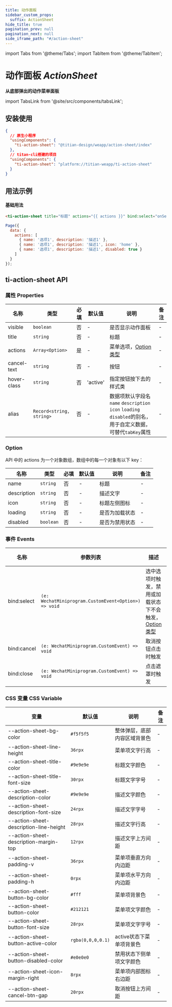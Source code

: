 ```yaml
---
title: 动作面板
sidebar_custom_props:
  suffix: ActionSheet
hide_title: true
pagination_prev: null
pagination_next: null
side_iframe_path: "#/action-sheet"
---
```


import Tabs from '@theme/Tabs';
import TabItem from '@theme/TabItem';

# 动作面板 _ActionSheet_
**从底部弹出的动作菜单面板**

import TabsLink from '@site/src/components/tabsLink';

<TabsLink id="ti-action-sheet-api" />

## 安装使用
```json showLineNumbers
{
  // 原生小程序
  "usingComponents": {
    "ti-action-sheet": "@titian-design/weapp/action-sheet/index"
  },
  // titan-cli搭建的项目
  "usingComponents": {
    "ti-action-sheet": "platform://titian-weapp/ti-action-sheet"
  }
}
```

## 用法示例

#### 基础用法
<Tabs>
<TabItem value="html" label="index.wxml">

```html showLineNumbers
<ti-action-sheet title="标题" actions="{{ actions }}" bind:select="onSelect" bind:cancel="onCancel" />
```
</TabItem>
<TabItem value="js" label="index.js">

```js showLineNumbers
Page({
  data: {
    actions: [
      { name: '选项1', description: '描述1' },
      { name: '选项1', description: '描述1', icon: 'home' },
      { name: '选项1', description: '描述1', disabled: true }
    ]
  }
});
```
</TabItem>
</Tabs>

## ti-action-sheet API
### 属性 **Properties**

| 名称       | 类型            | 必填 | 默认值   | 说明                   | 备注 |
| ---------- | --------------- | ---- | -------- | ---------------------- | ---- |
| visible    | `boolean`       | 否   | -        | 是否显示动作面板       | -    |
| title      | `string`        | 否   | -        | 标题                   | -    |
| actions    | `Array<Option>` | 是   | -        | 菜单选项，[Option类型](#option)               | -    |
| cancel-text | `string`        | 否   | -        | 按钮                   | -    |
| hover-class | `string`        | 否   | 'active' | 指定按钮按下去的样式类 | -    |
| alias         | `Record<string, string>`             | 否   | -      | 数据项默认字段名`name` `description` `icon` `loading` `disabled`的别名，用于自定义数据，可替代`tabKey`属性 | -    |

### Option

API 中的 actions 为一个对象数组，数组中的每一个对象有以下 key：

| 名称        | 类型      | 必填 | 默认值 | 说明           | 备注 |
| ----------- | --------- | ---- | ------ | -------------- | ---- |
| name        | `string`  | 否   | -      | 标题           | -    |
| description | `string`  | 否   | -      | 描述文字       | -    |
| icon        | `string`  | 否   | -      | 标题左侧图标   | -    |
| loading     | `string`  | 否   | -      | 是否为加载状态 | -    |
| disabled    | `boolean` | 否   | -      | 是否为禁用状态 | -    |

### 事件 **Events**

| 名称     | 参数列表                        | 描述                                     | 备注 |
| -------- | ------------------------------- | ---------------------------------------- | ---- |
| bind:select | `(e: WechatMiniprogram.CustomEvent<Option>) => void` | 选中选项时触发，禁用或加载状态下不会触发，[Option类型](#option) | -    |
| bind:cancel | `(e: WechatMiniprogram.CustomEvent) => void`            | 取消按钮点击时触发                       | -    |
| bind:close  | `(e: WechatMiniprogram.CustomEvent) => void`            | 点击遮罩时触发                           | -    |

### CSS 变量 **CSS Variable**
| 变量                                   | 默认值            | 说明                         | 备注 |
| -------------------------------------- | ----------------- | ---------------------------- | ---- |
| --action-sheet-bg-color                | `#f5f5f5`         | 整体弹层，底部内容区域背景色 | - |
| --action-sheet-line-height             | `36rpx`            | 菜单项文字行高               | - |
| --action-sheet-title-color             | `#9e9e9e`         | 标题文字颜色                 | - |
| --action-sheet-title-font-size         | `30rpx`            | 标题文字字号                 | - |
| --action-sheet-description-color       | `#9e9e9e`         | 描述文字颜色                 | - |
| --action-sheet-description-font-size   | `24rpx`            | 描述文字字号                 | - |
| --action-sheet-description-line-height | `28rpx`            | 描述文字行高                 | - |
| --action-sheet-description-margin-top  | `12rpx`            | 描述文字上方间距             | - |
| --action-sheet-padding-v               | `36rpx`            | 菜单项垂直方向内边距         | - |
| --action-sheet-padding-h               | `0rpx`             | 菜单项水平方向内边距         | - |
| --action-sheet-button-bg-color         | `#fff`            | 菜单项背景色                 | - |
| --action-sheet-button-color            | `#212121`         | 菜单项文字颜色               | - |
| --action-sheet-button-font-size        | `28rpx`            | 菜单项文字字号               | - |
| --action-sheet-button-active-color     | `rgba(0,0,0,0.1)` | active状态下菜单项背景色     | - |
| --action-sheet-button-disabled-color   | `#e0e0e0`         | 禁用状态下侧单项文字颜色     | - |
| --action-sheet-icon-margin-right       | `8rpx`             | 菜单项内部图标右边距         | - |
| --action-sheet-cancel-btn-gap          | `20rpx`            | 取消按钮上方间距             | - |
